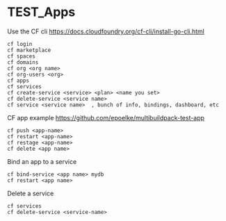 # TEST_Apps

Use the CF cli
https://docs.cloudfoundry.org/cf-cli/install-go-cli.html


    cf login
    cf marketplace
    cf spaces
    cf domains
    cf org <org name>
    cf org-users <org>
    cf apps
    cf services
    cf create-service <service> <plan> <name you set>
    cf delete-service <service name>
    cf service <service name>  , bunch of info, bindings, dashboard, etc

CF app example
https://github.com/epoelke/multibuildpack-test-app

    cf push <app-name>
    cf restart <app-name>
    cf restage <app-name>
    cf delete <app name>

Bind an app to a service

    cf bind-service <app name> mydb
    cf restart <app name>

Delete a service

    cf services
    cf delete-service <service-name>

